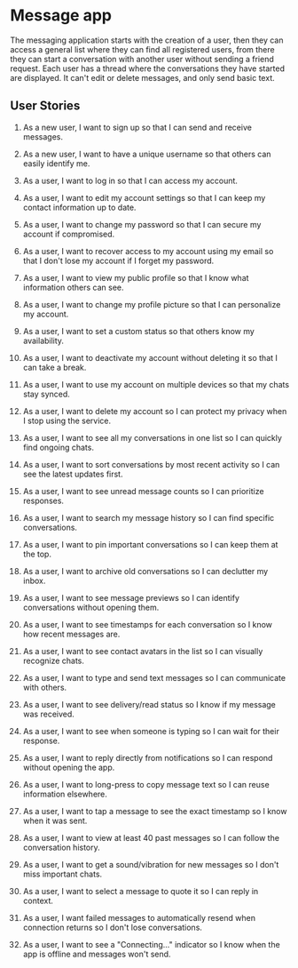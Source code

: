 # Message app

The messaging application starts with the creation of a user, then they can access a general list where they can find all registered users, from there they can start a conversation with another user without sending a friend request. Each user has a thread where the conversations they have started are displayed. It can't edit or delete messages, and only send basic text.

## User Stories

1. As a new user, I want to sign up so that I can send and receive messages.
2. As a new user, I want to have a unique username so that others can easily identify me.
3. As a user, I want to log in so that I can access my account.
4. As a user, I want to edit my account settings so that I can keep my contact information up to date.
5. As a user, I want to change my password so that I can secure my account if compromised.
6. As a user, I want to recover access to my account using my email so that I don't lose my account if I forget my password.
7. As a user, I want to view my public profile so that I know what information others can see.
8. As a user, I want to change my profile picture so that I can personalize my account.
9. As a user, I want to set a custom status so that others know my availability.
10. As a user, I want to deactivate my account without deleting it so that I can take a break.
11. As a user, I want to use my account on multiple devices so that my chats stay synced.
12. As a user, I want to delete my account so I can protect my privacy when I stop using the service.


13. As a user, I want to see all my conversations in one list so I can quickly find ongoing chats.
14. As a user, I want to sort conversations by most recent activity so I can see the latest updates first.
15. As a user, I want to see unread message counts so I can prioritize responses.
16. As a user, I want to search my message history so I can find specific conversations.
17. As a user, I want to pin important conversations so I can keep them at the top.
18. As a user, I want to archive old conversations so I can declutter my inbox.
19. As a user, I want to see message previews so I can identify conversations without opening them.
20. As a user, I want to see timestamps for each conversation so I know how recent messages are.
21. As a user, I want to see contact avatars in the list so I can visually recognize chats.


22. As a user, I want to type and send text messages so I can communicate with others.
23. As a user, I want to see delivery/read status so I know if my message was received.
24. As a user, I want to see when someone is typing so I can wait for their response.
25. As a user, I want to reply directly from notifications so I can respond without opening the app.
26. As a user, I want to long-press to copy message text so I can reuse information elsewhere.
27. As a user, I want to tap a message to see the exact timestamp so I know when it was sent.
28. As a user, I want to view at least 40 past messages so I can follow the conversation history.
29. As a user, I want to get a sound/vibration for new messages so I don't miss important chats.
30. As a user, I want to select a message to quote it so I can reply in context.
31. As a user, I want failed messages to automatically resend when connection returns so I don't lose conversations.
32. As a user, I want to see a "Connecting..." indicator so I know when the app is offline and messages won't send.